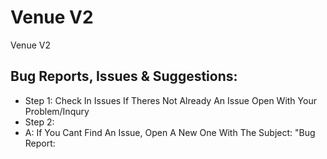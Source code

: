 # Venue V2

Venue V2

## Bug Reports, Issues & Suggestions:
- Step 1: Check In Issues If Theres Not Already An Issue Open With Your Problem/Inqury
- Step 2: 
 - A: If You Cant Find An Issue, Open A New One With The Subject: "Bug Report: <Title>"
 - B: If You Have A Suggestion, Open A New Issue With The Subject "Suggestion: <Title>"
- Step 3: Follow The Format:
WIP

## Self-Host Install:

> WIP

## Contributing:

- Step 1: Follow The: Development/Contribute Install
- Step 2: Contribute! :D
- Step 3: Open An PR

## Development/Contribute Install:

### Requirements:
- Node.JS V20 Or Later (https://nodejs.org/)
- PNPM (npm i -g pnpm)
- Basic Understanding Of: Node.js, PNPM, Discord.js & Such

### Clone The Repo:
```bash
git clone https://github.com/Sectly/Venue.git
```

### Installation:
Install the packages:
```bash
pnpm install
```

### Testing:
Start the development server with pnpm:

```bash
pnpm start
```